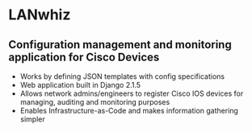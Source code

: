 LANwhiz
=======

Configuration management and monitoring application for Cisco Devices
---------------------------------------------------------------------
* Works by defining JSON templates with config specifications 
* Web application built in Django 2.1.5 
* Allows network admins/engineers to register Cisco IOS devices for managing, auditing and monitoring purposes
* Enables Infrastructure-as-Code and makes information gathering simpler
